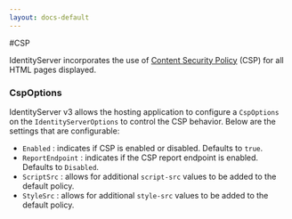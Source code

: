 ```yaml
---
layout: docs-default
---
```


#CSP

IdentityServer incorporates the use of [Content Security Policy](https://developer.mozilla.org/en-US/docs/Web/Security/CSP) (CSP) for all HTML pages displayed.

### CspOptions

IdentityServer v3 allows the hosting application to configure a `CspOptions` on the `IdentityServerOptions` to control the CSP behavior. Below are the settings that are configurable:

* `Enabled` : indicates if CSP is enabled or disabled. Defaults to `true`.
* `ReportEndpoint` : indicates if the CSP report endpoint is enabled. Defaults to `Disabled`.
* `ScriptSrc` : allows for additional `script-src` values to be added to the default policy.
* `StyleSrc` : allows for additional `style-src` values to be added to the default policy.


